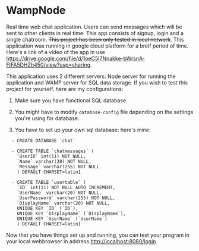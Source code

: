 # WampNode

Real time web chat application. Users can send messages which will be sent to other clients in real time. This app consists of signup, login and a single chatroom.
~~This project has been only tested in local network~~. This application was running in google cloud platform for a breif period of time. Here's a link of a video of the app in use <https://drive.google.com/file/d/1oeC5I7Nnakke-bWrsnA-FIFA5DHZh450/view?usp=sharing>.

This application uses 2 different servers: Node server for running the application and WAMP server for SQL data storage.
If you wish to test this project for yourself, here are my configurations:

1. Make sure you have functional SQL database.

2. You might have to modify `database-config` file depending on the settings you're using for database.

3. You have to set up your own sql database: here's mine:

```
  - CREATE DATABASE `chat`

  - CREATE TABLE `chatmessages` (
    `UserID` int(11) NOT NULL,
    `Name` varchar(20) NOT NULL,
    `Message` varchar(255) NOT NULL
    ) DEFAULT CHARSET=latin1

  - CREATE TABLE `usertable` (
    `ID` int(11) NOT NULL AUTO_INCREMENT,
    `UserName` varchar(20) NOT NULL,
    `UserPassword` varchar(255) NOT NULL,
    `DisplayName` varchar(20) NOT NULL,
    UNIQUE KEY `ID` (`ID`),
    UNIQUE KEY `DisplayName` (`DisplayName`),
    UNIQUE KEY `UserName` (`UserName`)
    ) DEFAULT CHARSET=latin1
```

Now that you have things set up and running, you can test your program in your local webbrowser in address <http://localhost:8080/login>
